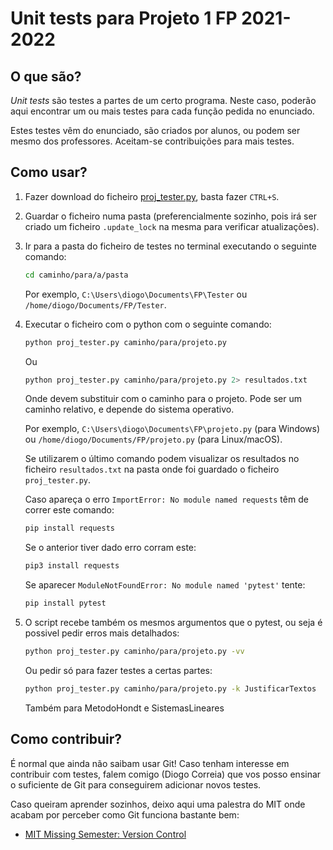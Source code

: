 # Unit tests para Projeto 1 FP 2021-2022

## O que são?

_Unit tests_ são testes a partes de um certo programa.
Neste caso, poderão aqui encontrar um ou mais testes para cada função pedida no enunciado.

Estes testes vêm do enunciado, são criados por alunos, ou podem ser mesmo dos professores.
Aceitam-se contribuições para mais testes.

## Como usar?

1. Fazer download do ficheiro [proj_tester.py](https://raw.githubusercontent.com/diogotcorreia/proj-ist-unit-tests/master/fp/2022-2023/fp-p1/proj_tester.py), basta fazer `CTRL+S`.
2. Guardar o ficheiro numa pasta (preferencialmente sozinho, pois irá ser criado um ficheiro `.update_lock` na mesma para verificar atualizações).
3. Ir para a pasta do ficheiro de testes no terminal executando o seguinte comando:

    ```bash
    cd caminho/para/a/pasta
    ```
    Por exemplo, `C:\Users\diogo\Documents\FP\Tester` ou `/home/diogo/Documents/FP/Tester`.

4. Executar o ficheiro com o python com o seguinte comando:

    ```bash
    python proj_tester.py caminho/para/projeto.py
    ```

    Ou

    ```bash
    python proj_tester.py caminho/para/projeto.py 2> resultados.txt
    ```

    Onde devem substituir com o caminho para o projeto. Pode ser um caminho relativo, e depende do sistema operativo.

    Por exemplo, `C:\Users\diogo\Documents\FP\projeto.py` (para Windows) ou `/home/diogo/Documents/FP/projeto.py` (para Linux/macOS).

    Se utilizarem o último comando podem visualizar os resultados no ficheiro `resultados.txt` na pasta onde foi guardado o ficheiro `proj_tester.py`.
    

    Caso apareça o erro `ImportError: No module named requests` têm de correr este comando:
    ```bash
    pip install requests
    ```
    Se o anterior tiver dado erro corram este:
    ```bash
    pip3 install requests
    ```

    Se aparecer `ModuleNotFoundError: No module named 'pytest'` tente:
    ```bash
    pip install pytest
    ```

5. O script recebe também os mesmos argumentos que o pytest, ou seja é possivel pedir erros mais detalhados:
    ```bash
    python proj_tester.py caminho/para/projeto.py -vv 
    ```
    
    Ou pedir só para fazer testes a certas partes:
    ```bash
    python proj_tester.py caminho/para/projeto.py -k JustificarTextos
    ```
    Também para MetodoHondt e SistemasLineares

## Como contribuir?

É normal que ainda não saibam usar Git! Caso tenham interesse em contribuir com testes, falem comigo (Diogo Correia) que vos posso ensinar o suficiente de Git para conseguirem adicionar novos testes.

Caso queiram aprender sozinhos, deixo aqui uma palestra do MIT onde acabam por perceber como Git funciona bastante bem:

- [MIT Missing Semester: Version Control](https://missing.csail.mit.edu/2020/version-control/)
